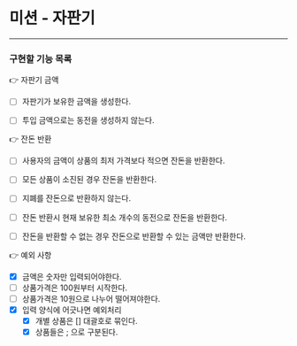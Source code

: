 # 미션 - 자판기

---
### 구현할 기능 목록

👉 자판기 금액
- [ ] 자판기가 보유한 금액을 생성한다.
- [ ] 투입 금액으로는 동전을 생성하지 않는다.


👉 잔돈 반환
- [ ] 사용자의 금액이 상품의 최저 가격보다 적으면 잔돈을 반환한다.
- [ ] 모든 상품이 소진된 경우 잔돈을 반환한다.
- [ ] 지폐를 잔돈으로 반환하지 않는다.
- [ ] 잔돈 반환시 현재 보유한 최소 개수의 동전으로 잔돈을 반환한다.
- [ ] 잔돈을 반환할 수 없는 경우 잔돈으로 반환할 수 있는 금액만 반환한다. 


👉 예외 사항
  - [X] 금액은 숫자만 입력되어야한다.
  - [ ] 상품가격은 100원부터 시작한다.
  - [ ] 상품가격은 10원으로 나누어 떨어져야한다.
  - [X] 입력 양식에 어긋나면 예외처리
    - [X] 개별 상품은 [] 대괄호로 묶인다.
    - [X] 상품들은 ; 으로 구분된다.

